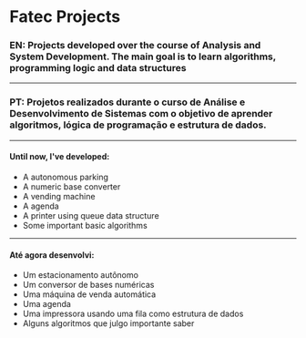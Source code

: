 # Fatec Projects

### EN: Projects developed over the course of Analysis and System Development. The main goal is to learn algorithms, programming logic and data structures
------------------------------------------
### PT: Projetos realizados durante o curso de Análise e Desenvolvimento de Sistemas com o objetivo de aprender algoritmos, lógica de programação e estrutura de dados.

--------------------------
#### Until now, I've developed:
- A autonomous parking
- A numeric base converter
- A vending machine
- A agenda
- A printer using queue data structure
- Some important basic algorithms
-----------
#### Até agora desenvolvi:
- Um estacionamento autônomo
- Um conversor de bases numéricas
- Uma máquina de venda automática
- Uma agenda
- Uma impressora usando uma fila como estrutura de dados
- Alguns algoritmos que julgo importante saber
